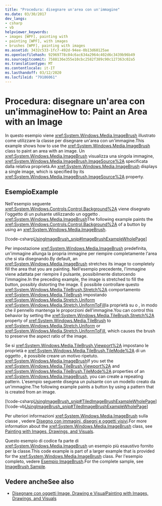 ```yaml
---
title: "Procedura: disegnare un'area con un'immagine"
ms.date: 03/30/2017
dev_langs:
- csharp
- vb
helpviewer_keywords:
- images [WPF], painting with
- painting [WPF], with images
- brushes [WPF], painting with images
ms.assetid: 3432c533-1fc7-492d-94ee-0b13d60125ae
ms.openlocfilehash: 92969778c04c6ac634a2964c402d6c3439b96b49
ms.sourcegitcommit: 7588136e355e10cbc2582f389c90c127363c02a5
ms.translationtype: MT
ms.contentlocale: it-IT
ms.lasthandoff: 03/12/2020
ms.locfileid: "79186061"
---
```

# <a name="how-to-paint-an-area-with-an-image"></a><span data-ttu-id="c957d-102">Procedura: disegnare un'area con un'immagine</span><span class="sxs-lookup"><span data-stu-id="c957d-102">How to: Paint an Area with an Image</span></span>
<span data-ttu-id="c957d-103">In questo esempio viene <xref:System.Windows.Media.ImageBrush> illustrato come utilizzare la classe per disegnare un'area con un'immagine.</span><span class="sxs-lookup"><span data-stu-id="c957d-103">This example shows how to use the <xref:System.Windows.Media.ImageBrush> class to paint an area with an image.</span></span> <span data-ttu-id="c957d-104">Un <xref:System.Windows.Media.ImageBrush> visualizza una singola immagine, <xref:System.Windows.Media.ImageBrush.ImageSource%2A> specificata dalla relativa proprietà.</span><span class="sxs-lookup"><span data-stu-id="c957d-104">An <xref:System.Windows.Media.ImageBrush> displays a single image, which is specified by its <xref:System.Windows.Media.ImageBrush.ImageSource%2A> property.</span></span>  
  
## <a name="example"></a><span data-ttu-id="c957d-105">Esempio</span><span class="sxs-lookup"><span data-stu-id="c957d-105">Example</span></span>  
 <span data-ttu-id="c957d-106">Nell'esempio seguente <xref:System.Windows.Controls.Control.Background%2A> viene disegnato l'oggetto di un pulsante utilizzando un oggetto . <xref:System.Windows.Media.ImageBrush></span><span class="sxs-lookup"><span data-stu-id="c957d-106">The following example paints the <xref:System.Windows.Controls.Control.Background%2A> of a button by using an <xref:System.Windows.Media.ImageBrush>.</span></span>  
  
 [!code-csharp[UsingImageBrush_snip#ImageBrushExampleWholePage](~/samples/snippets/csharp/VS_Snippets_Wpf/UsingImageBrush_snip/CSharp/PaintingWithImagesExample.cs#imagebrushexamplewholepage)]  
  
 <span data-ttu-id="c957d-107">Per impostazione <xref:System.Windows.Media.ImageBrush> predefinita, un'immagine allunga la propria immagine per riempire completamente l'area che si sta disegnando.</span><span class="sxs-lookup"><span data-stu-id="c957d-107">By default, an <xref:System.Windows.Media.ImageBrush> stretches its image to completely fill the area that you are painting.</span></span> <span data-ttu-id="c957d-108">Nell'esempio precedente, l'immagine viene adattata per riempire il pulsante, possibilmente distorcendo l'immagine.</span><span class="sxs-lookup"><span data-stu-id="c957d-108">In the preceding example, the image is stretched to fill the button, possibly distorting the image.</span></span> <span data-ttu-id="c957d-109">È possibile controllare questo <xref:System.Windows.Media.TileBrush.Stretch%2A> comportamento <xref:System.Windows.Media.TileBrush> impostando <xref:System.Windows.Media.Stretch.Uniform> <xref:System.Windows.Media.Stretch.UniformToFill>la proprietà su o , in modo che il pennello mantenga le proporzioni dell'immagine.</span><span class="sxs-lookup"><span data-stu-id="c957d-109">You can control this behavior by setting the <xref:System.Windows.Media.TileBrush.Stretch%2A> property of <xref:System.Windows.Media.TileBrush> to <xref:System.Windows.Media.Stretch.Uniform> or <xref:System.Windows.Media.Stretch.UniformToFill>, which causes the brush to preserve the aspect ratio of the image.</span></span>  
  
 <span data-ttu-id="c957d-110">Se si <xref:System.Windows.Media.TileBrush.Viewport%2A> impostano le proprietà e <xref:System.Windows.Media.TileBrush.TileMode%2A> di un oggetto , è possibile creare un motivo ripetuto. <xref:System.Windows.Media.ImageBrush></span><span class="sxs-lookup"><span data-stu-id="c957d-110">If you set the <xref:System.Windows.Media.TileBrush.Viewport%2A> and <xref:System.Windows.Media.TileBrush.TileMode%2A> properties of an <xref:System.Windows.Media.ImageBrush>, you can create a repeating pattern.</span></span> <span data-ttu-id="c957d-111">L'esempio seguente disegna un pulsante con un modello creato da un'immagine.</span><span class="sxs-lookup"><span data-stu-id="c957d-111">The following example paints a button by using a pattern that is created from an image.</span></span>  
  
 [!code-csharp[UsingImageBrush_snip#TiledImageBrushExampleWholePage](~/samples/snippets/csharp/VS_Snippets_Wpf/UsingImageBrush_snip/CSharp/TiledImageBrushExample.cs#tiledimagebrushexamplewholepage)]
 [!code-vb[UsingImageBrush_snip#TiledImageBrushExampleWholePage](~/samples/snippets/visualbasic/VS_Snippets_Wpf/UsingImageBrush_snip/VisualBasic/TiledImageBrushExample.vb#tiledimagebrushexamplewholepage)]  
  
 <span data-ttu-id="c957d-112">Per ulteriori informazioni <xref:System.Windows.Media.ImageBrush> sulla classe , vedere [Disegno con immagini, disegni e oggetti visivi](painting-with-images-drawings-and-visuals.md).</span><span class="sxs-lookup"><span data-stu-id="c957d-112">For more information about the <xref:System.Windows.Media.ImageBrush> class, see [Painting with Images, Drawings, and Visuals](painting-with-images-drawings-and-visuals.md).</span></span>  
  
 <span data-ttu-id="c957d-113">Questo esempio di codice fa parte di <xref:System.Windows.Media.ImageBrush> un esempio più esaustivo fornito per la classe.</span><span class="sxs-lookup"><span data-stu-id="c957d-113">This code example is part of a larger example that is provided for the <xref:System.Windows.Media.ImageBrush> class.</span></span> <span data-ttu-id="c957d-114">Per l'esempio completo, vedere [Esempio ImageBrush](https://github.com/Microsoft/WPF-Samples/tree/master/Graphics/ImageBrush).</span><span class="sxs-lookup"><span data-stu-id="c957d-114">For the complete sample, see [ImageBrush Sample](https://github.com/Microsoft/WPF-Samples/tree/master/Graphics/ImageBrush).</span></span>  
  
## <a name="see-also"></a><span data-ttu-id="c957d-115">Vedere anche</span><span class="sxs-lookup"><span data-stu-id="c957d-115">See also</span></span>

- [<span data-ttu-id="c957d-116">Disegnare con oggetti Image, Drawing e Visual</span><span class="sxs-lookup"><span data-stu-id="c957d-116">Painting with Images, Drawings, and Visuals</span></span>](painting-with-images-drawings-and-visuals.md)
